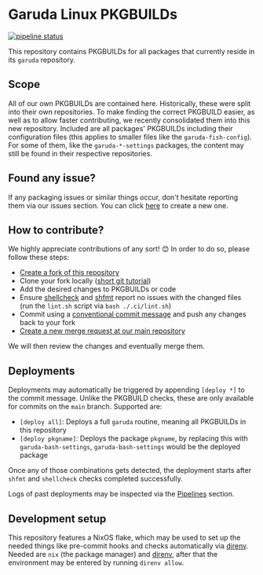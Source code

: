 # Garuda Linux PKGBUILDs

[![pipeline status](https://gitlab.com/garuda-linux/pkgbuilds/badges/main/pipeline.svg)](https://gitlab.com/garuda-linux/pkgbuilds/-/commits/main)

This repository contains PKGBUILDs for all packages that currently reside in its `garuda` repository.

## Scope

All of our own PKGBUILDs are contained here. Historically, these were split into their own repositories. To make finding the correct PKGBUILD easier, as well as to allow faster contributing, we recently consolidated them into this new repository. Included are all packages' PKGBUILDs including their configuration files (this applies to smaller files like the `garuda-fish-config`). For some of them, like the `garuda-*-settings` packages, the content may still be found in their respective repositories.

## Found any issue?

If any packaging issues or similar things occur, don't hesitate reporting them via our issues section. You can click [here](https://gitlab.com/garuda-linux/pkgbuilds/-/issues/new) to create a new one.

## How to contribute?

We highly appreciate contributions of any sort! 😊 In order to do so, please follow these steps:

- [Create a fork of this repository](https://gitlab.com/garuda-linux/pkgbuilds/-/forks/new)
- Clone your fork locally ([short git tutorial](https://rogerdudler.github.io/git-guide/))
- Add the desired changes to PKGBUILDs or code
- Ensure [shellcheck](https://www.shellcheck.net) and [shfmt](https://github.com/patrickvane/shfmt) report no issues with the changed files (run the `lint.sh` script via `bash ./.ci/lint.sh`)
- Commit using a [conventional commit message](https://www.conventionalcommits.org/en/v1.0.0/#summary) and push any changes back to your fork
- [Create a new merge request at our main repository](https://gitlab.com/garuda-linux/pkgbuilds/-/merge_requests/new)

We will then review the changes and eventually merge them.

## Deployments

Deployments may automatically be triggered by appending `[deploy *]` to the commit message. Unlike the PKGBUILD checks, these are only available for commits on the `main` branch. Supported are:

- `[deploy all]`: Deploys a full `garuda` routine, meaning all PKGBUILDs in this repository
- `[deploy pkgname]`: Deploys the package `pkgname`, by replacing this with `garuda-bash-settings`, `garuda-bash-settings` would be the deployed package

Once any of those combinations gets detected, the deployment starts after `shfmt` and `shellcheck` checks completed successfully.

Logs of past deployments may be inspected via the [Pipelines](https://gitlab.com/garuda-linux/pkgbuilds/-/pipelines) section.

## Development setup

This repository features a NixOS flake, which may be used to set up the needed things like pre-commit hooks and checks automatically via [direnv](https://direnv.net/). Needed are `nix` (the package manager) and [direnv](https://direnv.net/), after that the environment may be entered by running `direnv allow`.
